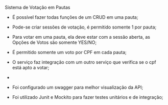 Sistema de Votação em Pautas

- É possível fazer todas funções de um CRUD em uma pauta;
- Pode-se criar sessões de votação, é permitido somente 1 por pauta;
- Para votar em uma pauta, ela deve estar com a sessão aberta, as Opções de Votos são  somente YES/NO;
- É permitido somente um voto por CPF em cada pauta;
- O serviço faz integração com um outro serviço que verifica se o cpf está apto a votar;
-

- Foi configurado um swagger para melhor visualização da API;
- Foi utilizado Junit e Mockito para fazer testes unitários e de integração;
